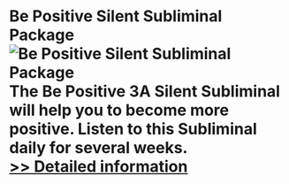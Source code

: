 # Be Positive Silent Subliminal Package<br />![Be Positive Silent Subliminal Package](https://mycommerce.akamaized.net/api/pimages/P300896007/BIG/300896007.JPG)<br />The Be Positive 3A Silent Subliminal will help you to become more positive. Listen to this Subliminal daily for several weeks.<br />[>> Detailed information](https://secure.shareit.com/shareit/product.html?productid=300896007&affiliateid=200057808)